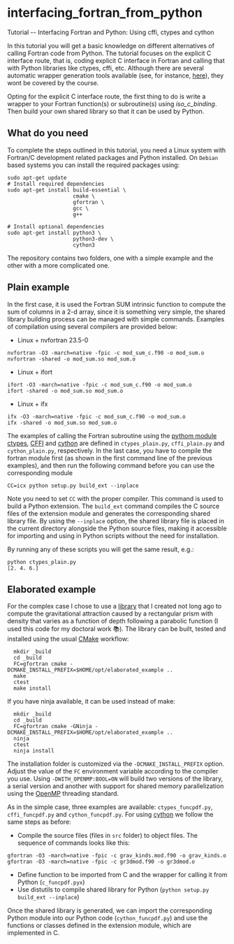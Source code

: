 # interfacing_fortran_from_python
Tutorial -- Interfacing Fortran and Python: Using cffi, ctypes and cython


In this tutorial you will get a basic knowledge on different alternatives of calling Fortran code from Python. The tutorial focuses on the explicit C interface route, that is,
coding explicit C interface in Fortran and calling that with Python libraries like ctypes, cffi, etc. Although there are several automatic wrapper generation tools available (see, for instance, [here](https://fortranwiki.org/fortran/show/Python)), they wont be covered by the course.

Opting for the explicit C interface route, the first thing to do is write a wrapper to your Fortran function(s) or subroutine(s) using *iso_c_binding*. Then build your own shared library so that it can be used by Python. 

## What do you need

To complete the steps outlined in this tutorial, you need a Linux system with Fortran/C development related packages and Python installed. On `Debian` based systems you can install the required packages using:
```
sudo apt-get update
# Install required dependencies
sudo apt-get install build-essential \
                     cmake \
                     gfortran \
                     gcc \
                     g++

# Install optional dependencies
sudo apt-get install python3 \
                     python3-dev \
                     cython3
```

The repository contains two folders, one with a simple example and the other with a more complicated one.

## Plain example

In the first case, it is used the Fortran SUM intrinsic function to compute the sum of columns in a 2-d array, since it is something very simple, the shared library building process can be managed with simple commands. Examples of compilation using several compilers are provided below:

+ Linux + nvfortran 23.5-0
```
nvfortran -O3 -march=native -fpic -c mod_sum_c.f90 -o mod_sum.o
nvfortran -shared -o mod_sum.so mod_sum.o
```

+ Linux + ifort
```
ifort -O3 -march=native -fpic -c mod_sum_c.f90 -o mod_sum.o
ifort -shared -o mod_sum.so mod_sum.o
```

+ Linux + ifx
```
ifx -O3 -march=native -fpic -c mod_sum_c.f90 -o mod_sum.o
ifx -shared -o mod_sum.so mod_sum.o
```

The examples of calling the Fortran subroutine using the [pythom module ctypes](https://docs.python.org/3/library/ctypes.html), [CFFI](https://cffi.readthedocs.io/en/latest/) and [cython](https://cython.org) are defined in `ctypes_plain.py`, `cffi_plain.py` and `cython_plain.py`, respectively. In the last case, you have to compile the fortran module first (as shown in the first command line of the previous examples), and then run the following command before you can use the corresponding module
```
CC=icx python setup.py build_ext --inplace
```

Note you need to set `CC` with the proper compiler. This command is used to build a Python extension. The `build_ext` command compiles the C source files of the extension module and generates the corresponding shared library file. By using the `--inplace` option, the shared library file is placed in the current directory alongside the Python source files, making it accessible for importing and using in Python scripts without the need for installation.

By running any of these scripts you will get the same result, e.g.:
```
python ctypes_plain.py
[2. 4. 6.]
```

## Elaborated example

For the complex case I chose to use a [library](https://github.com/ofmla/gravmod3d) that I created not long ago to compute the gravitational attraction caused by a rectangular prism with density that varies as a function of depth following a parabolic function (I used this code for my doctoral work :books:). The library can be built, tested and installed using the usual [CMake](https://cmake.org/) workflow:
```
  mkdir _build
  cd _build
  FC=gfortran cmake -DCMAKE_INSTALL_PREFIX=$HOME/opt/elaborated_example ..
  make
  ctest
  make install
```
If you have ninja available, it can be used instead of make:
```
  mkdir _build
  cd _build
  FC=gfortran cmake -GNinja -DCMAKE_INSTALL_PREFIX=$HOME/opt/elaborated_example ..
  ninja
  ctest
  ninja install
```
The installation folder is customized via the ``-DCMAKE_INSTALL_PREFIX`` option.
Adjust the value of the `FC` environment variable according to the compiler
you use.
Using ``-DWITH_OPENMP:BOOL=ON`` will build two versions of the library, a serial version and another with support for shared memory parallelization using the [OpenMP](https://en.wikipedia.org/wiki/OpenMP) threading standard.

As in the simple case, three examples are available: `ctypes_funcpdf.py`, `cffi_funcpdf.py` and `cython_funcpdf.py`. For using [cython](https://cython.org) we follow the same steps as before: 

+ Compile the source files (files in `src` folder) to object files. The sequence of commands looks like this:
```
gfortran -O3 -march=native -fpic -c grav_kinds.mod.f90 -o grav_kinds.o
gfortran -O3 -march=native -fpic -c gr3dmod.f90 -o gr3dmod.o
```
+ Define function to be imported from C and the wrapper for calling it from Python (`c_funcpdf.pyx`)
+ Use distutils to compile shared library for Python (`python setup.py build_ext --inplace`)

Once the shared library is generated, we can import the corresponding Python module into our Python code (`cython_funcpdf.py`) and use the functions or classes defined in the extension module, which are implemented in C.
